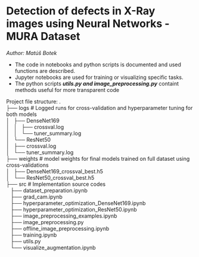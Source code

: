 # Detection of defects in X-Ray images using Neural Networks - MURA Dataset

*Author: Matúš Botek*


* The code in notebooks and python scripts is documented and used functions are described.
* Jupyter notebooks are used for training or visualizing specific tasks.
* The python scripts ***utils.py and image_preprocessing.py*** containt methods useful for more transparent code


Project file structure:
.  
├── logs # Logged runs for cross-validation and hyperparameter tuning for both models  
│   ├── DenseNet169  
│   │   ├── crossval.log  
│   │   └── tuner_summary.log  
│   └── ResNet50  
│       ├── crossval.log  
│       └── tuner_summary.log  
├── weights # model weights for final models trained on full dataset using cross-validations  
│   ├── DenseNet169_crossval_best.h5  
│   └── ResNet50_crossval_best.h5  
├── src # Implementation source codes  
    ├── dataset_preparation.ipynb  
    ├── grad_cam.ipynb  
    ├── hyperparameter_optimization_DenseNet169.ipynb  
    ├── hyperparameter_optimization_ResNet50.ipynb  
    ├── image_preprocessing_examples.ipynb  
    ├── image_preprocessing.py  
    ├── offline_image_preprocessing.ipynb  
    ├── training.ipynb  
    ├── utils.py  
    └── visualize_augmentation.ipynb  


